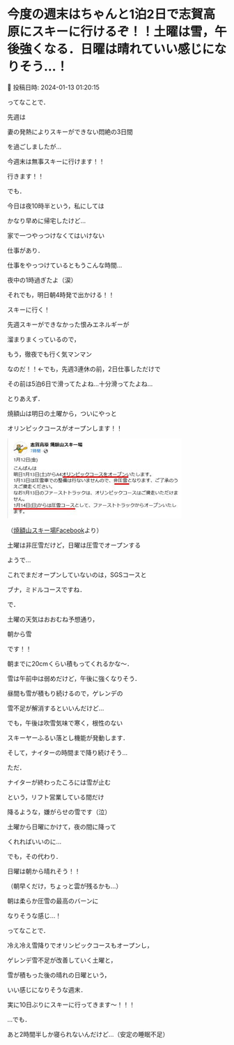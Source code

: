 # 今度の週末はちゃんと1泊2日で志賀高原にスキーに行けるぞ！！土曜は雪，午後強くなる．日曜は晴れていい感じになりそう…！

📅 投稿日時: 2024-01-13 01:20:15

ってなことで．


先週は


妻の発熱によりスキーができない悶絶の3日間


を過ごしましたが…


今週末は無事スキーに行けます！！


行きます！！





でも．


今日は夜10時半という，私にしては


かなり早めに帰宅したけど…


家で一つやっつけなくてはいけない


仕事があり．


仕事をやっつけているともうこんな時間…


夜中の1時過ぎたよ（涙）





それでも，明日朝4時発で出かける！！


スキーに行く！


先週スキーができなかった恨みエネルギーが


溜まりまくっているので，


もう，徹夜でも行く気マンマン


なのだ！！←でも，先週3連休の前，2日仕事しただけで


その前は5泊6日で滑ってたよね…十分滑ってたよね…





とりあえず．


焼額山は明日の土曜から，ついにやっと


オリンピックコースがオープンします！！







![2d04e4e9968b2fbefef706f21dbaaed5.jpg](images/2d04e4e9968b2fbefef706f21dbaaed5.jpg)




（[焼額山スキー場Facebook](https://www.facebook.com/yakebitaiyama/posts/pfbid02SddrSxdSH5EVtUdSCURpLMDmLwHsRLBemViS9aduUpEhCx7h4GWWdjEDKPzFamzPl)より）





土曜は非圧雪だけど，日曜は圧雪でオープンする


ようで…


これでまだオープンしていないのは，SGSコースと


ブナ，ミドルコースですね．





で．


土曜の天気はおおむね予想通り，


朝から雪


です！！


朝までに20cmくらい積もってくれるかな～．





雪は午前中は弱めだけど，午後に強くなりそう．


昼間も雪が積もり続けるので，ゲレンデの


雪不足が解消するといいんだけど…





でも，午後は吹雪気味で寒く，根性のない


スキーヤーふるい落とし機能が発動します．


そして，ナイターの時間まで降り続けそう…





ただ．


ナイターが終わったころには雪が止む


という，リフト営業している間だけ


降るような，嫌がらせの雪です（泣）


土曜から日曜にかけて，夜の間に降って


くれればいいのに…





でも，その代わり．


日曜は朝から晴れそう！！


（朝早くだけ，ちょっと雲が残るかも…）


朝は柔らか圧雪の最高のバーンに


なりそうな感じ…！





ってなことで．


冷え冷え雪降りでオリンピックコースもオープンし，


ゲレンデ雪不足が改善していく土曜と，


雪が積もった後の晴れの日曜という，


いい感じになりそうな週末．


実に10日ぶりにスキーに行ってきます～！！！





…でも．


あと2時間半しか寝られないんだけど…（安定の睡眠不足）

